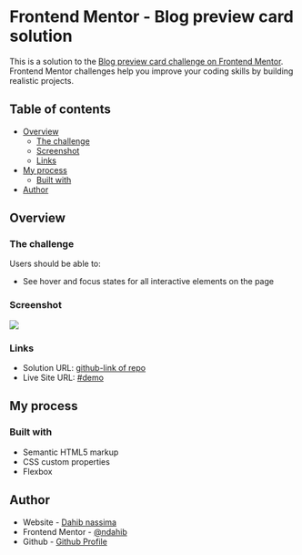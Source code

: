 # Frontend Mentor - Blog preview card solution

This is a solution to the [Blog preview card challenge on Frontend Mentor](https://www.frontendmentor.io/challenges/blog-preview-card-ckPaj01IcS). Frontend Mentor challenges help you improve your coding skills by building realistic projects. 

## Table of contents

- [Overview](#overview)
  - [The challenge](#the-challenge)
  - [Screenshot](#screenshot)
  - [Links](#links)
- [My process](#my-process)
  - [Built with](#built-with)
- [Author](#author)

## Overview

### The challenge

Users should be able to:

- See hover and focus states for all interactive elements on the page

### Screenshot

![](./screen.jpg)

### Links

- Solution URL: [github-link of repo](https://github.com/ndahib/blog-review-card)
- Live Site URL: [#demo](https://blog-review-card-delta.vercel.app/)

## My process

### Built with

- Semantic HTML5 markup
- CSS custom properties
- Flexbox

## Author

- Website - [Dahib nassima ](https://blog-review-card-delta.vercel.app/)
- Frontend Mentor - [@ndahib](https://www.frontendmentor.io/profile/ndahib)
- Github - [Github Profile](https://github.com/ndahib/)
